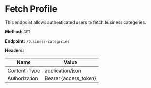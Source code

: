 # Fetch Profile

This endpoint allows authenticated users to fetch business categories.

**Method:** `GET`

**Endpoint:** `/business-categories`

**Headers:**

| Name          | Value                |
|---------------|----------------------|
| Content-Type  | application/json     |
| Authorization | Bearer {access_token} |
